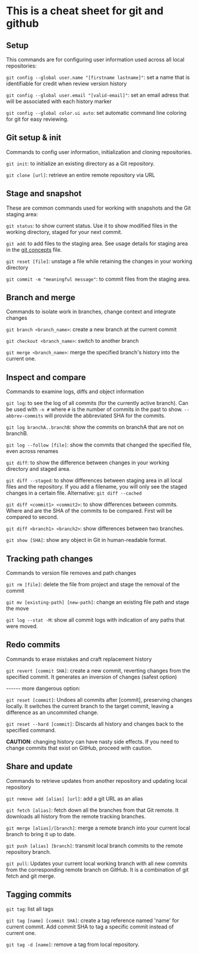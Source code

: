 # This is a cheat sheet for git and github

## Setup
This commands are for configuring user information used across all local repositories:

`git config --global user.name "[firstname lastname]"`: set a name that is identifiable for credit when review version history

`git config --global user.email "[valid-email]"`: set an email adress that will be associated with each history marker

`git config --global color.ui auto`: set automatic command line coloring for git for easy reviewing.

## Git setup & init
Commands to config user information, initialization and cloning repositories.

`git init`: to initialize an existing directory as a Git repository.  

`git clone [url]`: retrieve an entire remote repository via URL

## Stage and snapshot
These are common commands used for working with snapshots and the Git staging area:

`git status`: to show current status. Use it to show modified files in the working directory, staged for your next commit. 

`git add`: to add files to the staging area. See usage details for staging area in the [git concepts](/git_and_github_concepts/git_concepts.md) file.

`git reset [file]`: unstage a file while retaining the changes in your working directory

`git commit -m "meaningful message"`: to commit files from the staging area.  

## Branch and merge
Commands to isolate work in branches, change context and integrate changes 

`git branch <branch_name>`: create a new branch at the current commit

`git checkout <branch_name>`: switch to another branch 

`git merge <branch_name>`: merge the specified branch's history into the current one.

## Inspect and compare
Commands to examine logs, diffs and object information  

`git log`: to see the log of all commits (for the currently active branch). Can be used with `-n #` where `#` is the number of commits in the past to show. `--abbrev-commits` will provide the abbreviated SHA for the commits.  

`git log branchA..branchB`: show the commits on branchA that are not on branchB.

`git log --follow [file]`: show the commits that changed the specified file, even across renames

`git diff`: to show the difference between changes in your working directory and staged area.

`git diff --staged`: to show differences between staging area in all local files and the repository. If you add a filename, you will only see the staged changes in a certain file. Alternative: `git diff --cached`

`git diff <commit1> <commit2>`: to show differences between commits. Where <commit1> and <commit2> are the SHA of the commits to be compared. First will be compared to second.  

`git diff <branch1> <branch2>`: show differences between two branches. 

`git show [SHA]`: show any object in Git in human-readable format.

## Tracking path changes
Commands to version file removes and path changes

`git rm [file]`: delete the file from project and stage the removal of the commit

`git mv [existing-path] [new-path]`: change an existing file path and stage the move

`git log --stat -M`: show all commit logs with indication of any paths that were moved.

## Redo commits
Commands to erase mistakes and craft replacement history

`git revert [commit SHA]`: create a new commit, reverting changes from the specified commit. It generates an inversion of changes (safest option)

------ more dangerous option:

`git reset [commit]`: Undoes all commits after [commit], preserving changes locally. It switches the current branch to the target commit, leaving a difference as an uncommited change. 

`git reset --hard [commit]`: Discards all history and changes back to the specified command. 

**CAUTION**: changing history can have nasty side effects. If you need to change commits that exist on GitHub, proceed with caution. 


## Share and update
Commands to retrieve updates from another repository and updating local repository

`git remove add [alias] [url]`: add a git URL as an alias

`git fetch [alias]`: fetch down all the branches from that Git remote. It downloads all history from the remote tracking branches.

`git merge [alias]/[branch]`: merge a remote branch into your current local branch to bring it up to date.

`git push [alias] [branch]`: transmit local branch commits to the remote repository branch. 

`git pull`: Updates your current local working branch with all new commits from the corresponding remote branch on GitHub. It is a combination of git fetch and git merge.  

## Tagging commits

`git tag`: list all tags

`git tag [name] [commit SHA]`: create a tag reference named 'name' for current commit. Add commit SHA to tag a specific commit instead of current one.

`git tag -d [name]`: remove a tag from local repository.  